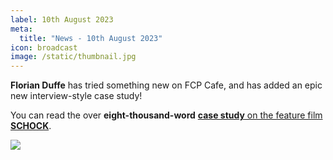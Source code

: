 ```yaml
---
label: 10th August 2023
meta:
  title: "News - 10th August 2023"
icon: broadcast
image: /static/thumbnail.jpg
---
```


**Florian Duffe** has tried something new on FCP Cafe, and has added an epic new interview-style case study!

You can read the over **eight-thousand-word** [**case study** on the feature film **SCHOCK**](/case-studies/schock/).

![](/static/schock-stills-favoriten-027.jpg)